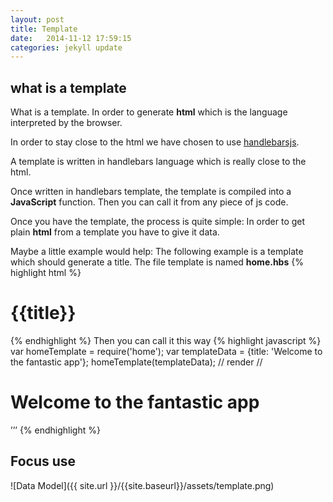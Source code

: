 ```yaml
---
layout: post
title: Template
date:   2014-11-12 17:59:15
categories: jekyll update
---
```


## what is a template

What is a template. In order to generate **html** which is the language interpreted by the browser.

In order to stay close to the html we have chosen to use [handlebarsjs](http://handlebarsjs.com).

A template is written in handlebars language which is really close to the html.

Once written in handlebars template, the template is compiled into a  **JavaScript** function. Then you can call it from any piece of js code.

Once you have the template, the process is quite simple:
In order to get plain **html** from a template you have to give it data.

Maybe a little example would help:
The following example is a template which should generate a title. The file template is named **home.hbs** 
{% highlight html %}
 <h1>{{title}}</h1> 
{% endhighlight %}
Then you can call it this way
{% highlight javascript %}
  var homeTemplate = require('home');
  var templateData = {title: 'Welcome to the fantastic app'}; 
  homeTemplate(templateData); 
  // render 
  //<h1>Welcome to the fantastic app</h1> ’’’
{% endhighlight %}

## Focus use

![Data Model]({{ site.url }}/{{site.baseurl}}/assets/template.png)
